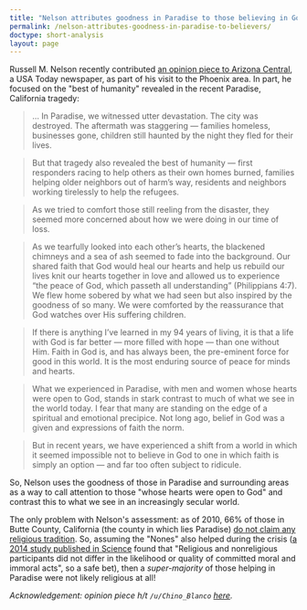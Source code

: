 ```yaml
---
title: "Nelson attributes goodness in Paradise to those believing in God, but most are not religious"
permalink: /nelson-attributes-goodness-in-paradise-to-believers/
doctype: short-analysis
layout: page
---
```


Russell M. Nelson recently contributed [an opinion piece to Arizona Central](https://www.azcentral.com/story/opinion/op-ed/2019/02/10/viewpoints-lds-leader-urges-spirituality-secular-world-visits-phoenix-area/2776270002/), a USA Today newspaper, as part of his visit to the Phoenix area.  In part, he focused on the "best of humanity" revealed in the recent Paradise, California tragedy:

> ... In Paradise, we witnessed utter devastation. The city was destroyed. The aftermath was staggering — families homeless, businesses gone, children still haunted by the night they fled for their lives.

> But that tragedy also revealed the best of humanity — first responders racing to help others as their own homes burned, families helping older neighbors out of harm’s way, residents and neighbors working tirelessly to help the refugees.

> As we tried to comfort those still reeling from the disaster, they seemed more concerned about how we were doing in our time of loss. 

> As we tearfully looked into each other’s hearts, the blackened chimneys and a sea of ash seemed to fade into the background. Our shared faith that God would heal our hearts and help us rebuild our lives knit our hearts together in love and allowed us to experience “the peace of God, which passeth all understanding” (Philippians 4:7). We flew home sobered by what we had seen but also inspired by the goodness of so many.  We were comforted by the reassurance that God watches over His suffering children.

> If there is anything I’ve learned in my 94 years of living, it is that a life with God is far better — more filled with hope — than one without Him. Faith in God is, and has always been, the pre-eminent force for good in this world. It is the most enduring source of peace for minds and hearts.

> What we experienced in Paradise, with men and women whose hearts were open to God, stands in stark contrast to much of what we see in the world today. I fear that many are standing on the edge of a spiritual and emotional precipice. Not long ago, belief in God was a given and expressions of faith the norm.  

> But in recent years, we have experienced a shift from a world in which it seemed impossible not to believe in God to one in which faith is simply an option — and far too often subject to ridicule.

So, Nelson uses the goodness of those in Paradise and surrounding areas as a way to call attention to those "whose hearts were open to God" and contrast this to what we see in an increasingly secular world.

The only problem with Nelson's assessment: as of 2010, 66% of those in Butte County, California (the county in which lies Paradise) [do not claim any religious tradition](http://www.thearda.com/rcms2010/r/c/06/rcms2010_06007_county_name_2010.asp).  So, assuming the "Nones" also helped during the crisis ([a 2014 study published in Science](http://science.sciencemag.org/content/345/6202/1340) found that "Religious and nonreligious participants did not differ in the likelihood or quality of committed moral and immoral acts", so a safe bet), then a *super-majority* of those helping in Paradise were not likely religious at all!

*Acknowledgement: opinion piece h/t `/u/Chino_Blanco` [here](https://www.reddit.com/r/mormon/comments/ap9c3v/viewpoints_lds_leader_urges_spirituality_in/).*
